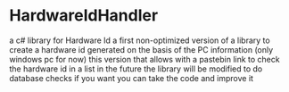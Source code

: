 # HardwareIdHandler
a c# library for Hardware Id
a first non-optimized version of a library to create a hardware id generated on the basis of the PC information (only windows pc for now)
this version that allows with a pastebin link to check the hardware id in a list
in the future the library will be modified to do database checks
if you want you can take the code and improve it

